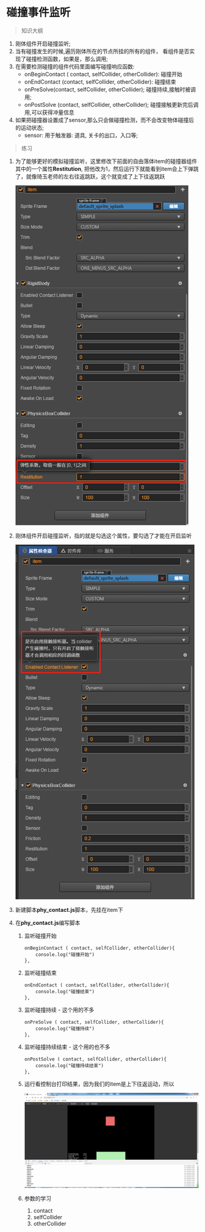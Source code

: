 # 碰撞事件监听

> 知识大纲
1. 刚体组件开启碰撞监听;
2. 当有碰撞发生的时候,遍历刚体所在的节点所挂的所有的组件，
    看组件是否实现了碰撞检测函数，如果是，那么调用;
3. 在需要检测碰撞的组件代码里面编写碰撞响应函数:
     * onBeginContact ( contact, selfCollider, otherCollider): 碰撞开始
     * onEndContact (contact, selfCollider, otherCollider): 碰撞结束  
     * onPreSolve(contact, selfCollider, otherCollider); 碰撞持续,接触时被调用;
     * onPostSolve (contact, selfCollider, otherCollider);  碰撞接触更新完后调用,可以获得冲量信息
4.  如果把碰撞器设置成了sensor,那么只会做碰撞检测，而不会改变物体碰撞后的运动状态;
     * sensor: 用于触发器: 道具, 关卡的出口，入口等;
     
> 练习
1. 为了能够更好的模拟碰撞监听，这里修改下前面的自由落体item的碰撞器组件其中的一个属性**Restitution**,
    把他改为1，然后运行下就能看到item会上下弹跳了，就像琦玉老师的左右往返跳跃，这个就变成了上下往返跳跃
        
    ![](./images/修改弹性系数.jpg) 

2. 刚体组件开启碰撞监听，指的就是勾选这个属性，要勾选了才能在开启监听

    ![](./images/开启碰撞监听.jpg)
    
3. 新建脚本**phy_contact.js**脚本，先挂在item下   
4. 在**phy_contact.js**编写脚本
    1. 监听碰撞开始
        ```
        onBeginContact ( contact, selfCollider, otherCollider){
            console.log("碰撞开始")
        },
        ```      
    2. 监听碰撞结束
        ```
        onEndContact ( contact, selfCollider, otherCollider){
            console.log("碰撞结束")
        },
        ```
    3. 监听碰撞持续 - 这个用的不多
        ```
        onPreSolve ( contact, selfCollider, otherCollider){
            console.log("碰撞持续")
        },
        ```
    4. 监听碰撞持续结束 - 这个用的也不多   
        ```
        onPostSolve ( contact, selfCollider, otherCollider){
            console.log("碰撞持续结束")
        },
        ```
    5. 运行看控制台打印结果，因为我们的item是上下往返运动，所以
        
        ![](./images/控制台打印信息.jpg)
        
    6. 参数的学习
        1. contact
        2. selfCollider
        3. otherCollider           
